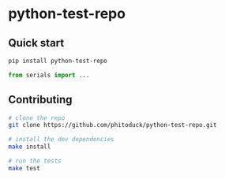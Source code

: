 # python-test-repo

## Quick start

```bash
pip install python-test-repo
```

```python
from serials import ...
```

## Contributing

```bash
# clone the repo
git clone https://github.com/phitoduck/python-test-repo.git

# install the dev dependencies
make install

# run the tests
make test
```
